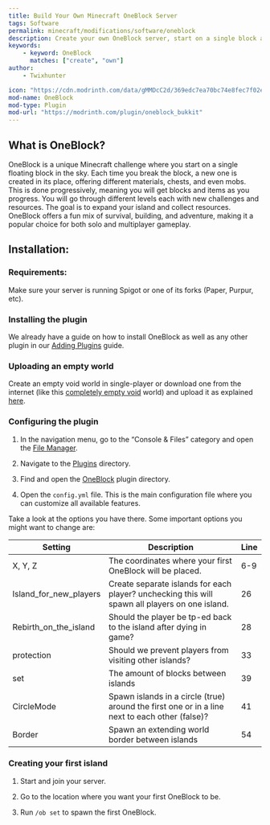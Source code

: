 ```yaml
---
title: Build Your Own Minecraft OneBlock Server
tags: Software
permalink: minecraft/modifications/software/oneblock
description: Create your own OneBlock server, start on a single block and expand your island as you survive with your friends!
keywords:
    - keyword: OneBlock
      matches: ["create", "own"]
author:
    - Twixhunter

icon: "https://cdn.modrinth.com/data/gMMDcC2d/369edc7ea70bc74e8fec7f02e86d57fbce126f6b.jpeg"
mod-name: OneBlock
mod-type: Plugin
mod-url: "https://modrinth.com/plugin/oneblock_bukkit"
---
```


## What is OneBlock?

OneBlock is a unique Minecraft challenge where you start on a single floating block in the sky. Each time you break the block, a new one is created in its place, offering different materials, chests, and even mobs. This is done progressively, meaning you will get blocks and items as you progress. You will go through different levels each with new challenges and resources. The goal is to expand your island and collect resources. OneBlock offers a fun mix of survival, building, and adventure, making it a popular choice for both solo and multiplayer gameplay.

## Installation:

### Requirements:

Make sure your server is running Spigot or one of its forks (Paper, Purpur, etc).

### Installing the plugin
We already have a guide on how to install OneBlock as well as any other plugin in our [Adding Plugins](/minecraft/modifications/general/adding-plugins) guide.

### Uploading an empty world

Create an empty void world in single-player or download one from the internet (like this [completely empty void](https://www.curseforge.com/minecraft/worlds/completly-empty-void) world) and upload it as explained [here](https://kb.falixnodes.net/minecraft/java/general/world-management).

### Configuring the plugin

1. In the navigation menu, go to the “Console & Files” category and open the [File Manager](https://client.falixnodes.net/server/filemanager).

2. Navigate to the [Plugins](https://client.falixnodes.net/server/filemanager?dir=/plugins/) directory.

3. Find and open the [OneBlock](https://client.falixnodes.net/server/filemanager?dir=/plugins/oneblock/) plugin directory.

4. Open the `config.yml` file. This is the main configuration file where you can customize all available features.

Take a look at the options you have there. Some important options you might want to change are:


| Setting                	| Description                                                                                       | Line 	|
|------------------------	|--------------------------------------------------------------------------------------------------	|------	|
| X, Y, Z                	| The coordinates where your first OneBlock will be placed.                                         | 6-9  	|
| Island_for_new_players 	| Create separate islands for each player? unchecking this will spawn all players on one island.    | 26   	|
| Rebirth_on_the_island  	| Should the player be tp-ed back to the island after dying in game?                                | 28   	|
| protection             	| Should we prevent players from visiting other islands?                                            | 33   	|
| set                    	| The amount of blocks between islands                                                              | 39   	|
| СircleMode             	| Spawn islands in a circle (true) around the first one or in a line next to each other (false)?    | 41   	|
| Border                 	| Spawn an extending world border between islands                                                    | 54   	|


### Creating your first island

1. Start and join your server.


2. Go to the location where you want your first OneBlock to be.

3. Run `/ob set` to spawn the first OneBlock.
